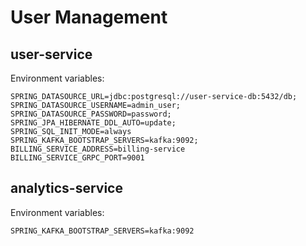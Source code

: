 # User Management

## user-service

Environment variables:
```
SPRING_DATASOURCE_URL=jdbc:postgresql://user-service-db:5432/db;
SPRING_DATASOURCE_USERNAME=admin_user;
SPRING_DATASOURCE_PASSWORD=password;
SPRING_JPA_HIBERNATE_DDL_AUTO=update;
SPRING_SQL_INIT_MODE=always
SPRING_KAFKA_BOOTSTRAP_SERVERS=kafka:9092;
BILLING_SERVICE_ADDRESS=billing-service
BILLING_SERVICE_GRPC_PORT=9001
```

## analytics-service

Environment variables:
```
SPRING_KAFKA_BOOTSTRAP_SERVERS=kafka:9092
```
